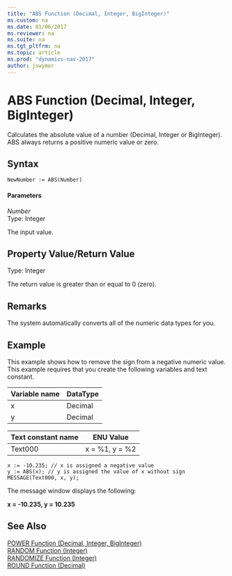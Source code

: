 ```yaml
---
title: "ABS Function (Decimal, Integer, BigInteger)"
ms.custom: na
ms.date: 01/06/2017
ms.reviewer: na
ms.suite: na
ms.tgt_pltfrm: na
ms.topic: article
ms.prod: "dynamics-nav-2017"
author: jswymer
---
```

# ABS Function (Decimal, Integer, BigInteger)
Calculates the absolute value of a number \(Decimal, Integer or BigInteger\). ABS always returns a positive numeric value or zero.  
  
## Syntax  
  
```  
NewNumber := ABS(Number)  
```  
  
#### Parameters  
 *Number*  
 Type: Integer  
  
 The input value.  
  
## Property Value/Return Value  
 Type: Integer  
  
 The return value is greater than or equal to 0 \(zero\).  
  
## Remarks  
 The system automatically converts all of the numeric data types for you.  
  
## Example  
 This example shows how to remove the sign from a negative numeric value. This example requires that you create the following variables and text constant.  
  
|Variable name|DataType|  
|-------------------|--------------|  
|x|Decimal|  
|y|Decimal|  
  
|Text constant name|ENU Value|  
|------------------------|---------------|  
|Text000|x = %1, y = %2|  
  
```  
x := -10.235; // x is assigned a negative value  
y := ABS(x); // y is assigned the value of x without sign  
MESSAGE(Text000, x, y);  
```  
  
 The message window displays the following:  
  
 **x = -10.235, y = 10.235**  
  
## See Also  
 [POWER Function \(Decimal, Integer, BigInteger\)](devenv-power-function-decimal-integer-biginteger.md)   
 [RANDOM Function \(Integer\)](devenv-random-function-integer.md)   
 [RANDOMIZE Function \(Integer\)](devenv-randomize-function-integer.md)   
 [ROUND Function \(Decimal\)](devenv-round-function-decimal.md)